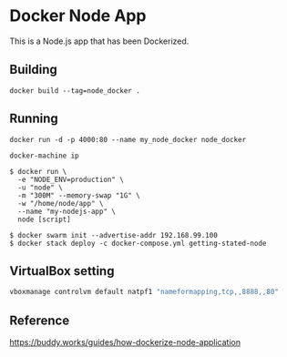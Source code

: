 # Docker Node App

This is a Node.js app that has been Dockerized.

## Building

```shell
docker build --tag=node_docker .
```

## Running

```shell
docker run -d -p 4000:80 --name my_node_docker node_docker

docker-machine ip

$ docker run \
  -e "NODE_ENV=production" \
  -u "node" \
  -m "300M" --memory-swap "1G" \
  -w "/home/node/app" \
  --name "my-nodejs-app" \
  node [script]

$ docker swarm init --advertise-addr 192.168.99.100
$ docker stack deploy -c docker-compose.yml getting-stated-node
```

## VirtualBox setting

```bash
vboxmanage controlvm default natpf1 "nameformapping,tcp,,8888,,80"
```

## Reference

https://buddy.works/guides/how-dockerize-node-application